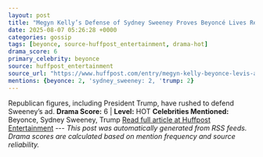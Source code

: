 ```yaml
---
layout: post
title: "Megyn Kelly’s Defense of Sydney Sweeney Proves Beyoncé Lives Rent-Free in Her Head"
date: 2025-08-07 05:26:28 +0000
categories: gossip
tags: [beyonce, source-huffpost_entertainment, drama-hot]
drama_score: 6
primary_celebrity: beyonce
source: huffpost_entertainment
source_url: "https://www.huffpost.com/entry/megyn-kelly-beyonce-levis-ad_n_68922dd1e4b07e7958a0c959"
mentions: {beyonce: 2, 'sydney_sweeney: 2, 'trump: 2}
---
```


Republican figures, including President Trump, have rushed to defend Sweeney’s ad. **Drama Score:** 6 | **Level:** HOT **Celebrities Mentioned:** Beyonce, Sydney Sweeney, Trump [Read full article at Huffpost Entertainment](https://www.huffpost.com/entry/megyn-kelly-beyonce-levis-ad_n_68922dd1e4b07e7958a0c959) --- *This post was automatically generated from RSS feeds. Drama scores are calculated based on mention frequency and source reliability.*